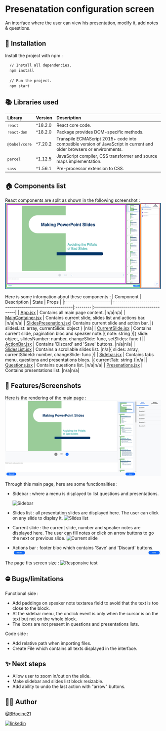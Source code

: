 
# Presenatation configuration screen

An interface where the user can view his presentation, modify it, add notes & questions.


## 📝 Installation

Install the project with npm :

```bash
  // Install all dependencies.
  npm install

  // Run the project.
  npm start
```

## 📚 Libraries used

| Library      | Version | Description                            |
|:-------------|:--------|:---------------------------------------|
| `react`      | ^18.2.0 | React core code.                       |
| `react-dom`  | ^18.2.0 | Package provides DOM-specific methods. |
| `@babel/core`| ^7.20.2 | Transpile ECMAScript 2015+ code into compatible version of JavaScript in current and older browsers or environments. |
| `parcel`       | ^1.12.5 | JavaScript compiler, CSS transformer and source maps implementation.        |
| `sass`       | ^1.56.1 | Pre-processor extension to CSS.        |



## 🏠 Components list
React components are split as shown in the following screenshot :
![React components](./screenshots/react-components.jpg)

Here is some information about these components :
| Component              | Description                                              | State | Props  |
|:-----------------------|:---------------------------------------------------------|:--------|:--------------------------------------|
| [App.jsx](./src/App.jsx)              | Contains all main page content.                          |n/a|n/a|
| [MainContainer.jsx](./src/components/MainContainer/MainContainer.jsx)    | Contains current slide, slides list and actions bar.     |n/a|n/a|
| [SlidesPresenation.jsx](./src/components/SlidesPresentation/SlidesPresentation.jsx)| Contains current slide and action bar.                   |{ slidesList: array, currentSlide: object } |n/a|
| [CurrentSlide.jsx](./src/components/SlidesPresentation/CurrentSlide/CurrentSlide.jsx)     | Contains current slide, pagination bloc and speaker note.|{ note: string }|{ slide: object, slidesNumber: number, changeSlide: func, setSlides: func }|
| [ActionBar.jsx](./src/components/ActionsBar/ActionsBar.jsx)        | Contains 'Discard' and 'Save' buttons.                   |n/a|n/a|
| [SlidesList.jsx](./src/components/SlidesPresentation/SlidesList/SlidesList.jsx)       | Contains a scrollable slides list.                         |n/a|{ slides: array, currentSlideId: number, changeSlide: func }|
| [Sidebar.jsx](./src/components/Sidebar/SideBar.jsx)          | Contains tabs menu, questions and presentations blocs.   |{ currentTab: string }|n/a|
| [Questions.jsx](./src/components/Sidebar/Questions/Questions.jsx)        | Contains questions list.                                 |n/a|n/a|
| [Presenations.jsx](./src/components/Sidebar/Presentations/Presentations.jsx)     | Contains presentations list.                             |n/a|n/a|


## 🚀 Features/Screenshots
Here is the rendering of the main page :
![Main page](./screenshots/main-page.png)

Through this main page, here are some functionalities :
- Sidebar : where a menu is displayed to list questions and presentations.

  ![Sidebar](./screenshots/Sidebar.gif)


- Slides list : all presentation slides are displayed here. The user can click on any slide to display it.
![Slides list](./screenshots/slides-list.gif)

- Current slide : the current slide, number and speaker notes are displayed here. The user can fill notes or click on arrow buttons to go the next or previous slide.
![Current slide](./screenshots/current-slide.gif)

- Actions bar : footer bloc which contains 'Save' and 'Discard' buttons.
![Action bar](./screenshots/actions-bar.gif)

The page fits screen size :
![Responsive test](./screenshots/responsive-test.gif)

## ⛔ Bugs/limitations
Functional side :
- Add paddings on speaker note textarea field to avoid that the text is too close to the block.
- At the sidebar menu, the onclick event is only when the cursor is on the text but not on the whole block.
- The icons are not present in questions and presentations lists.

Code side :
- Add relative path when importing files.
- Create File which contains all texts displayed in the interface.

## ✨ Next steps

- Allow user to zoom in/out on the slide.
- Make slidebar and slides list block resizable.
- Add ability to undo the last action with "arrow" buttons.


## 👨‍🚀 Author

[@BHocine21](https://github.com/BHocine21)

[![linkedin](https://img.shields.io/badge/linkedin-0A66C2?style=for-the-badge&logo=linkedin&logoColor=white)](https://www.linkedin.com/in/hocine-bouhlala-407025132/)

